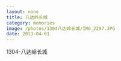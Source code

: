 ```yaml
---
layout: none
title: 八达岭长城
category: memories
image: /photos/1304八达岭长城/IMG_2297.JPG
date: 2013-04-01
---
```

1304-八达岭长城